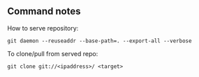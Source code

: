 ## Command notes
How to serve repository:

	git daemon --reuseaddr --base-path=. --export-all --verbose

To clone/pull from served repo:

	git clone git://<ipaddress>/ <target>
